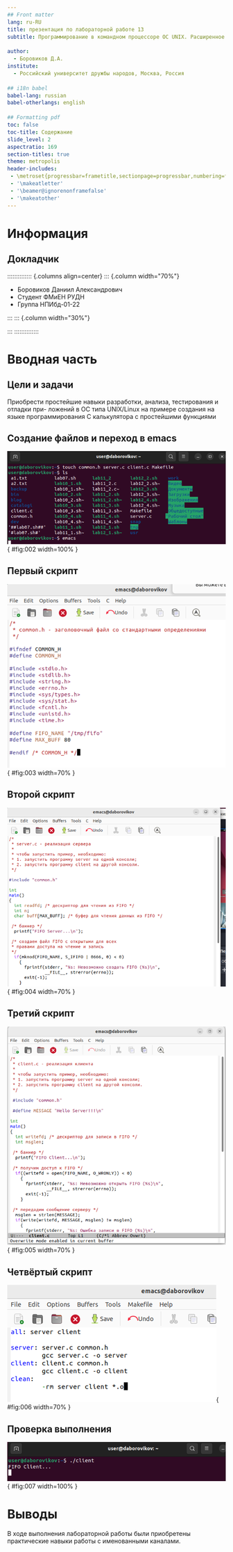 ```yaml
---
## Front matter
lang: ru-RU
title: презентация по лабораторной работе 13
subtitle: Программирование в командном процессоре ОС UNIX. Расширенное программирование

author:
  - Боровиков Д.А.
institute:
  - Российский университет дружбы народов, Москва, Россия

## i18n babel
babel-lang: russian
babel-otherlangs: english

## Formatting pdf
toc: false
toc-title: Содержание
slide_level: 2
aspectratio: 169
section-titles: true
theme: metropolis
header-includes:
 - \metroset{progressbar=frametitle,sectionpage=progressbar,numbering=fraction}
 - '\makeatletter'
 - '\beamer@ignorenonframefalse'
 - '\makeatother'
---
```


# Информация

## Докладчик

:::::::::::::: {.columns align=center}
::: {.column width="70%"}

  * Боровиков Даниил Александрович
  * Студент ФМиЕН РУДН
  * Группа НПИбд-01-22

:::
::: {.column width="30%"}

:::
::::::::::::::

# Вводная часть

## Цели и задачи

Приобрести простейшие навыки разработки, анализа, тестирования и отладки при-
ложений в ОС типа UNIX/Linux на примере создания на языке программирования
С калькулятора с простейшими функциями

## Создание файлов и переход в emacs

![Создание файлов в домашнем каталоге](image/2.png){ #fig:002 width=100% }

## Первый скрипт

![Перенос скрипта для common.h](image/3.png){ #fig:003 width=70% }

## Второй скрипт

![Перенос скрипта для server.c](image/4.png){ #fig:004 width=70% }

## Третий скрипт

![Перенос скрипта для main.c](image/5.png){ #fig:005 width=70% }

## Четвёртый скрипт

![Перенос скрипта для Makefile](image/6.png){ #fig:006 width=70% }

## Проверка выполнения

![Проверка выполнения](image/7.png){ #fig:007 width=100% }

# Выводы

В ходе выполнения лабораторной работы были приобретены практические навыки работы с именованными каналами.

